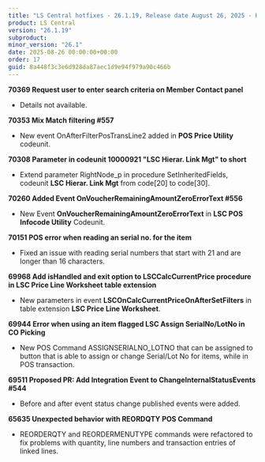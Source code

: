 ```yaml
---
title: "LS Central hotfixes - 26.1.19, Release date August 26, 2025 - Hotfixes"
product: LS Central
version: "26.1.19"
subproduct: 
minor_version: "26.1"
date: 2025-08-26 00:00:00+00:00
order: 17
guid: 8a448f3c3e6d928da87aec1d9e94f979a90c466b
---
```


<strong>70369 Request user to enter search criteria on Member Contact panel</strong>
<ul><li>Details not available.</li></ul>
<strong>70353 Mix Match filtering #557</strong>
<ul><li>New event OnAfterFilterPosTransLine2 added in <b>POS Price Utility</b> codeunit.</li></ul>
<strong>70308 Parameter in codeunit 10000921 "LSC Hierar. Link Mgt" to short</strong>
<ul><li>Extend parameter RightNode_p in procedure SetInheritedFields, codeunit <b>LSC Hierar. Link Mgt</b> from code[20] to code[30].</li></ul>
<strong>70260 Added Event OnVoucherRemainingAmountZeroErrorText #556</strong>
<ul><li>New Event <b>OnVoucherRemainingAmountZeroErrorText</b> in <b>LSC POS Infocode Utility</b> Codeunit.</li></ul>
<strong>70151 POS error when reading an serial no. for the item</strong>
<ul><li>Fixed an issue with reading serial numbers that start with 21 and are longer than 16 characters.</li></ul>
<strong>69968 Add isHandled and exit option to LSCCalcCurrentPrice procedure in LSC Price Line Worksheet table extension</strong>
<ul><li>New parameters in event <b>LSCOnCalcCurrentPriceOnAfterSetFilters</b> in table extension <b>LSC Price Line Worksheet</b>.</li></ul>
<strong>69944 Error when using an item flagged LSC Assign SerialNo/LotNo in CO Picking</strong>
<ul><li>New POS Command ASSIGNSERIALNO_LOTNO that can be assigned to button that is  able to assign or change Serial/Lot No for items, while in POS transaction.</li></ul>
<strong>69511 Proposed PR: Add Integration Event to ChangeInternalStatusEvents #544</strong>
<ul><li>Before and after event status change published events were added. </li></ul>
<strong>65635 Unexpected behavior with REORDQTY POS Command</strong>
<ul><li>REORDERQTY and REORDERMENUTYPE commands were refactored to fix problems with quantity, line numbers and transaction entries of linked lines.</li></ul>
